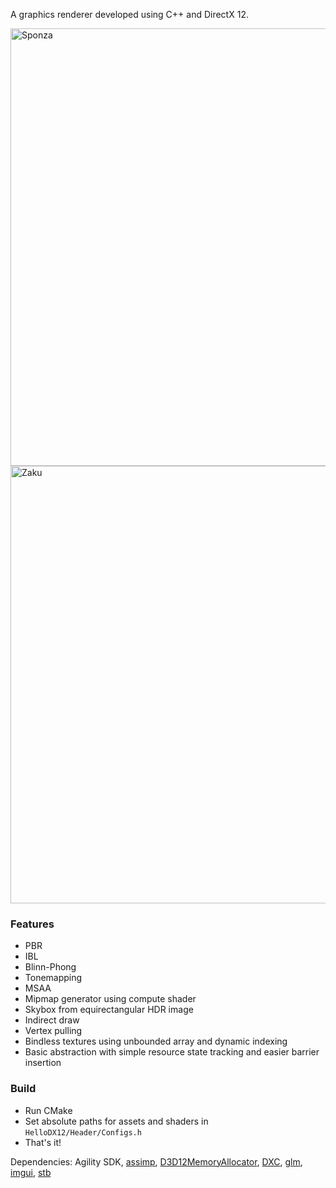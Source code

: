 
A graphics renderer developed using C++ and DirectX 12.

<img width="700" alt="Sponza" src="https://github.com/azer89/HelloDX12/assets/790432/3eef4702-ca89-447f-afc9-0e2bd98b0cf9">

<img width="700" alt="Zaku" src="https://github.com/azer89/HelloDX12/assets/790432/3df855ca-0d11-41ac-8fb0-4883d8960f26">


### Features
* PBR
* IBL
* Blinn-Phong
* Tonemapping
* MSAA
* Mipmap generator using compute shader
* Skybox from equirectangular HDR image
* Indirect draw
* Vertex pulling
* Bindless textures using unbounded array and dynamic indexing
* Basic abstraction with simple resource state tracking and easier barrier insertion

### Build
* Run CMake
* Set absolute paths for assets and shaders in `HelloDX12/Header/Configs.h`
* That's it!

Dependencies: Agility SDK, [assimp](https://github.com/assimp/assimp), [D3D12MemoryAllocator](https://github.com/GPUOpen-LibrariesAndSDKs/D3D12MemoryAllocator), [DXC](https://github.com/microsoft/DirectXShaderCompiler), [glm](https://github.com/g-truc/glm), [imgui](https://github.com/ocornut/imgui), [stb](https://github.com/nothings/stb)
